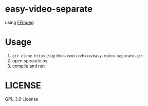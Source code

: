 # easy-video-separate

using [FFmpeg](https://github.com/FFmpeg/FFmpeg)

# Usage

1. ```git clone https://github.com/zzzhxxx/easy-video-separate.git```
2. open spearate.py
3. compile and run

# LICENSE

 GPL-3.0 License
